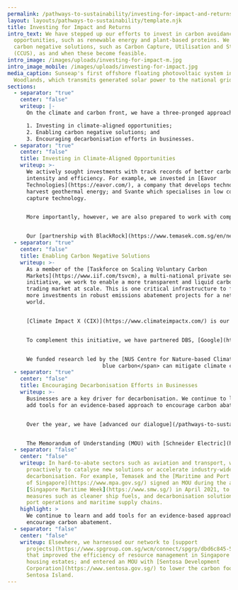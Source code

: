 ```yaml
---
permalink: /pathways-to-sustainability/investing-for-impact-and-returns.html
layout: layouts/pathways-to-sustainability/template.njk
title: Investing for Impact and Returns
intro_text: We have stepped up our efforts to invest in carbon avoidance
  opportunities, such as renewable energy and plant-based proteins. We look for
  carbon negative solutions, such as Carbon Capture, Utilisation and Storage
  (CCUS), as and when these become feasible.
intro_image: /images/uploads/investing-for-impact-m.jpg
intro_image_mobile: /images/uploads/investing-for-impact.jpg
media_caption: Sunseap's first offshore floating photovoltaic system in
  Woodlands, which transmits generated solar power to the national grid
sections:
  - separator: "true"
    center: "false"
    writeup: |-
      On the climate and carbon front, we have a three-pronged approach:

      1. Investing in climate-aligned opportunities;
      2. Enabling carbon negative solutions; and
      3. Encouraging decarbonisation efforts in businesses.
  - separator: "true"
    center: "false"
    title: Investing in Climate-Aligned Opportunities
    writeup: >-
      We actively sought investments with track records of better carbon
      intensity and efficiency. For example, we invested in [Eavor
      Technologies](https://eavor.com/), a company that develops technology to
      harvest geothermal energy; and Svante which specialises in low cost carbon
      capture technology.


      More importantly, however, we are also prepared to work with companies to support their own decarbonisation journeys. These mitigate [climate change](https://www.un.org/sustainabledevelopment/climate-change/) with clear transition pathways.


      Our [partnership with BlackRock](https://www.temasek.com.sg/en/news-and-views/news-room/news/2021/temasek-blackrock-launch-decarbonization-partnership), Decarbonization Partners, aims to advance decarbonisation for a net zero carbon economy by 2050. An initial funding of US$600 million from BlackRock and Temasek will help launch a series of late stage venture capital and early growth private equity investment funds to crowd in investments for companies and technologies that will reduce or eliminate carbon emissions.
  - separator: "true"
    center: "false"
    title: Enabling Carbon Negative Solutions
    writeup: >-
      As a member of the [Taskforce on Scaling Voluntary Carbon
      Markets](https://www.iif.com/tsvcm), a multi-national private sector
      initiative, we work to enable a more transparent and liquid carbon offset
      trading market at scale. This is one critical infrastructure to facilitate
      more investments in robust emissions abatement projects for a net zero
      world.


      [Climate Impact X (CIX)](https://www.climateimpactx.com/) is our joint venture with [DBS](https://www.dbs.com.sg/), [Standard Chartered](https://www.sc.com/) and the [Singapore Exchange (SGX)](https://www.sgx.com/), a global exchange and marketplace for high quality carbon credits. Announced in May 2021, CIX will focus initially on catalysing the market for nature-based solutions, such as the protection and restoration of forests, wetlands and mangroves. Technologies such as satellite monitoring, machine learning and blockchain technology, will enhance the transparency, integrity and quality of such carbon credits.


      To complement this initiative, we have partnered DBS, [Google](https://www.google.com/), [National University of Singapore (NUS)](https://nus.edu.sg/), [Verra](https://verra.org/) and the [World Bank](https://www.worldbank.org/), to launch the [Sustaintech Xcelerator](https://www.sustaintechx.com/). This supports climate innovators who are developing solutions to improve monitoring and verification of the environmental, social, and economic impacts for evidence-based nature solutions.


      We funded research led by the [NUS Centre for Nature-based Climate Solutions](https://www.nus.edu.sg/cncs/) to understand how <span class="tooltip tooltipstered" data-title="Carbon stored in coastal and marine ecosystems, such as mangroves and seagrass.">
                              blue carbon</span> can mitigate climate change in Southeast Asia. This research will develop a knowledge database of blue carbon stocks in the region and a toolkit for better monitoring, reporting and verification.
  - separator: "true"
    center: "false"
    title: Encouraging Decarbonisation Efforts in Businesses
    writeup: >-
      Businesses are a key driver for decarbonisation. We continue to learn and
      add tools for an evidence-based approach to encourage carbon abatement.


      Over the year, we have [advanced our dialogue](/pathways-to-sustainability/collaborating-for-progress.html) with companies on their climate strategies and emissions reduction plans. We compare notes on knowledge and tools for carbon measurement, physical climate risk assessments, and climate-related disclosures according to international standards.


      The Memorandum of Understanding (MOU) with [Schneider Electric](https://www.se.com/), a global leader in energy, aims to provide practical solutions for businesses to reduce carbon emissions, lower energy costs and reduce upfront investment needed.
  - separator: "false"
    center: "false"
    writeup: In hard-to-abate sectors such as aviation and transport, we are working
      proactively to catalyse new solutions or accelerate industry-wide
      decarbonisation. For example, Temasek and the [Maritime and Port Authority
      of Singapore](https://www.mpa.gov.sg/) signed an MOU during the annual
      [Singapore Maritime Week](https://www.smw.sg/) in April 2021, to explore
      measures such as cleaner ship fuels, and decarbonisation solutions for
      port operations and maritime supply chains.
    highlight: >
      We continue to learn and add tools for an evidence-based approach to
      encourage carbon abatement.
  - separator: "false"
    center: "false"
    writeup: Elsewhere, we harnessed our network to [support
      projects](https://www.spgroup.com.sg/wcm/connect/spgrp/dbd6c845-5d53-4757-bf41-307cb5b1d5fe/%5B20201212%5D+Media+Release+-+Tampines+town+first+in+Singapore+to+get+Eco+Boards+with+real-time+updates+on+utilities+consumption.pdf?MOD=AJPERES&CVID=)
      that improved the efficiency of resource management in Singapore's public
      housing estates; and entered an MOU with [Sentosa Development
      Corporation](https://www.sentosa.gov.sg/) to lower the carbon footprint of
      Sentosa Island.
---
```

